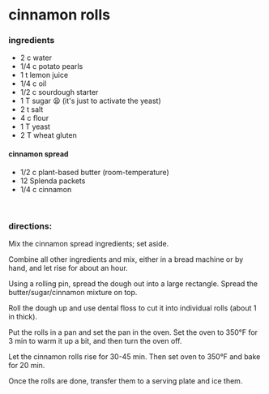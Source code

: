 # cinnamon rolls

### ingredients
- 2 c water
- 1/4 c potato pearls
- 1 t lemon juice
- 1/4 c oil
- 1/2 c sourdough starter
- 1 T sugar 😫 (it's just to activate the yeast)
- 2 t salt
- 4 c flour
- 1 T yeast
- 2 T wheat gluten

#### cinnamon spread
- 1/2 c plant-based butter (room-temperature)
- 12 Splenda packets
- 1/4 c cinnamon


<br>

### directions:

Mix the cinnamon spread ingredients; set aside.

Combine all other ingredients and mix, either in a bread machine or by hand, and let rise for about an hour.

Using a rolling pin, spread the dough out into a large rectangle. Spread the butter/sugar/cinnamon mixture on top.

Roll the dough up and use dental floss to cut it into individual rolls (about 1 in thick).

Put the rolls in a pan and set the pan in the oven. Set the oven to 350°F for 3 min to warm it up a bit, and then turn the oven off.

Let the cinnamon rolls rise for 30-45 min. Then set oven to 350°F and bake for 20 min.

Once the rolls are done, transfer them to a serving plate and ice them.
